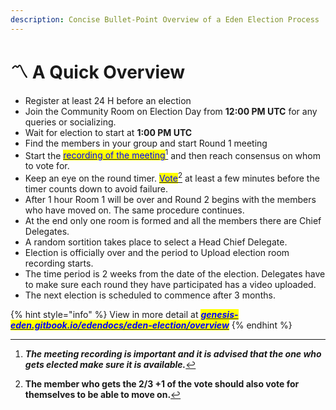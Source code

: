 ```yaml
---
description: Concise Bullet-Point Overview of a Eden Election Process
---
```


# 〽 A Quick Overview

* Register at least 24 H before an election
* Join the Community Room on Election Day from **12:00 PM UTC** for any queries or socializing.
* Wait for election to start at **1:00 PM UTC** &#x20;
* Find the members in your group and start Round 1 meeting
* Start the [<mark style="color:blue;">recording of the meeting</mark>](#user-content-fn-1)[^1] and then reach consensus on whom to vote for.&#x20;
* Keep an eye on the round timer. [<mark style="color:blue;">Vote</mark>](#user-content-fn-2)[^2] at least a few minutes before the timer counts down to avoid failure.
* After 1 hour  Room 1 will be over and Round 2 begins with the members who have moved on. The same procedure continues.
* At the end only one room is formed and all the members there are Chief Delegates.
* A random sortition takes place to select a Head Chief Delegate.
* Election is officially over and the period to Upload election room recording starts.
* The time period is 2 weeks from the date of the election. Delegates have to  make sure each round they have participated has a video uploaded.
* The next election is scheduled to commence after 3 months.

{% hint style="info" %}
View in more detail at [_<mark style="color:blue;">**genesis-eden.gitbook.io/edendocs/eden-election/overview**</mark>_](https://genesis-eden.gitbook.io/edendocs/eden-election/overview)
{% endhint %}

[^1]: _**The meeting recording is important and it is advised that the one who gets elected make sure it is available.**_

[^2]: **The member who gets the 2/3 +1 of the vote should also vote for themselves to be able to move on.**
